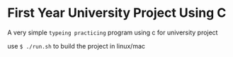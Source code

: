 # First Year University Project Using C
A very simple `typeing practicing` program using c for university project

use `$ ./run.sh` to build the project in linux/mac
